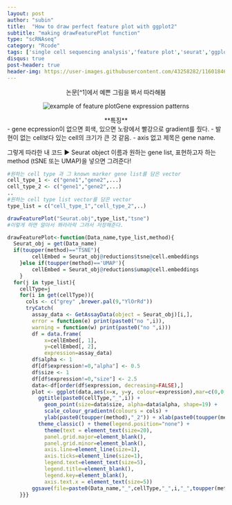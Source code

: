 ```yaml
---
layout: post
author: "subin"
title:  "How to draw perfect feature plot with ggplot2"
subtitle: "making drawFeaturePlot function"
type: "scRNAseq"
category: "Rcode"
tags: ['single cell sequencing analysis','feature plot','seurat','ggplot2','featurePlot']
disqus: true
post-header: true
header-img: https://user-images.githubusercontent.com/43258282/116018464-06321380-a67d-11eb-9975-f742c1f2b5fe.png
---
```

<center>논문[^1]에서 예쁜 그림을 봐서 따라해봄</center>
<p align="center"><img src=https://user-images.githubusercontent.com/43258282/116018803-c7e92400-a67d-11eb-9f5f-d9fad4359797.jpg" alt="example of feature plot">Gene expression patterns</p>


<center> **특징** </center>
- gene ecpression이 없으면 회색, 있으면 노랑에서 빨강으로 gradient를 줬다.
- 발현이 없는 cell보다 있는 cell의  크기가 큰 것 같음.
- axis 없고 제목은 gene name.


그렇게 따라한 내 코드
▶ Seurat object 이름과 원하는 gene list,  표현하고자 하는 method (tSNE 또는 UMAP)을 넣으면 그려준다!

```R
#원하는 cell type 과 그 known marker gene list를 담은 vector
cell_type_1 <- c("gene1","gene2",...) 
cell_type_2 <- c("gene1","gene2",...)
..
#원하는 cell type list vector를 담은 vector
type_list = c("cell_type_1","cell_type_2",..)

drawFeaturePlot("Seurat.obj",type_list,"tsne")
#이렇게 하면 알아서 쫘라라락 그려서 저장해준다.
```

```R
drawFeaturePlot<-function(Data_name,type_list,method){
  Seurat_obj = get(Data_name)
  if(toupper(method)=="TSNE"){
		cellEmbed = Seurat_obj@reductions$tsne@cell.embeddings
  	}else if(toupper(method)=='UMAP'){
		cellEmbed = Seurat_obj@reductions$umap@cell.embeddings
  	}
  for(j in type_list){
    cellType=j
    for(i in get(cellType)){
      cols <- c("grey" ,brewer.pal(9,"YlOrRd"))
      tryCatch(
        assay_data <- GetAssayData(object = Seurat_obj)[i,],
        error = function(e) print(paste0("no ",i)),
        warning = function(w) print(paste0("no ",i)))
        df = data.frame(
            x=cellEmbed[, 1], 
            y=cellEmbed[, 2], 
            expression=assay_data)
        df$alpha <- 1
        df[df$expression!=0,"alpha"] <- 0.5
        df$size <- 1
        df[df$expression!=0,"size"] <- 2.5
        data<-df[order(df$expression, decreasing=FALSE),]
        plot <- ggplot(data,aes(x=x, y=y, colour=expression),mar=c(0,0,3,0)) + 
          ggtitle(paste0(cellType,"_",i)) +
            geom_point(size=data$size, alpha=data$alpha, shape=19) + 
            scale_colour_gradientn(colours = cols) +
            ylab(paste0(toupper(method),"_2")) + xlab(paste0(toupper(method),"_1")) + 
          theme_classic() + theme(legend.position="none") +
            theme(text = element_text(size=20),
            panel.grid.major=element_blank(),
            panel.grid.minor=element_blank(), 
            axis.line=element_line(size=1),
            axis.ticks=element_line(size=1),
            legend.text=element_text(size=5), 
            legend.title=element_blank(),
            legend.key=element_blank(),
            axis.text.x = element_text(size=5)) 
        ggsave(file=paste0(Data_name,"_",cellType,"_",i,"_",toupper(method),".png"),plot)
    }}}
```

<br/><br/><br/><br/><br/>



[^1]:Rosenberg, Alexander B., et al. ["Single-cell profiling of the developing mouse brain and spinal cord with split-pool barcoding."]((https://science.sciencemag.org/content/360/6385/176)) Science 360.6385 (2018): 176-182. 